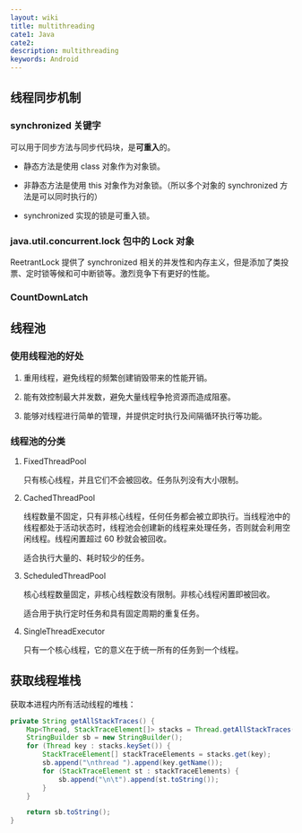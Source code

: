 ```yaml
---
layout: wiki
title: multithreading
cate1: Java
cate2:
description: multithreading
keywords: Android
---
```


## 线程同步机制

### synchronized 关键字

可以用于同步方法与同步代码块，是**可重入**的。

* 静态方法是使用 class 对象作为对象锁。

* 非静态方法是使用 this 对象作为对象锁。（所以多个对象的 synchronized 方法是可以同时执行的）

* synchronized 实现的锁是可重入锁。

### java.util.concurrent.lock 包中的 Lock 对象

ReetrantLock 提供了 synchronized 相关的并发性和内存主义，但是添加了类投票、定时锁等候和可中断锁等。激烈竞争下有更好的性能。

### CountDownLatch

## 线程池

### 使用线程池的好处

1. 重用线程，避免线程的频繁创建销毁带来的性能开销。

2. 能有效控制最大并发数，避免大量线程争抢资源而造成阻塞。

3. 能够对线程进行简单的管理，并提供定时执行及间隔循环执行等功能。

### 线程池的分类

1. FixedThreadPool

    只有核心线程，并且它们不会被回收。任务队列没有大小限制。

2. CachedThreadPool

    线程数量不固定，只有非核心线程，任何任务都会被立即执行。当线程池中的线程都处于活动状态时，线程池会创建新的线程来处理任务，否则就会利用空闲线程。线程闲置超过 60 秒就会被回收。

    适合执行大量的、耗时较少的任务。

3. ScheduledThreadPool

    核心线程数量固定，非核心线程数没有限制。非核心线程闲置即被回收。

    适合用于执行定时任务和具有固定周期的重复任务。

4. SingleThreadExecutor

    只有一个核心线程，它的意义在于统一所有的任务到一个线程。

## 获取线程堆栈

获取本进程内所有活动线程的堆栈：

```java
private String getAllStackTraces() {
    Map<Thread, StackTraceElement[]> stacks = Thread.getAllStackTraces();
    StringBuilder sb = new StringBuilder();
    for (Thread key : stacks.keySet()) {
        StackTraceElement[] stackTraceElements = stacks.get(key);
        sb.append("\nthread ").append(key.getName());
        for (StackTraceElement st : stackTraceElements) {
            sb.append("\n\t").append(st.toString());
        }
    }

    return sb.toString();
}
```
